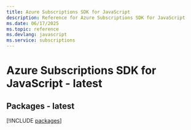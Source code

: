 ```yaml
---
title: Azure Subscriptions SDK for JavaScript
description: Reference for Azure Subscriptions SDK for JavaScript
ms.date: 06/17/2025
ms.topic: reference
ms.devlang: javascript
ms.service: subscriptions
---
```

# Azure Subscriptions SDK for JavaScript - latest
## Packages - latest
[!INCLUDE [packages](subscriptions-index.md)]